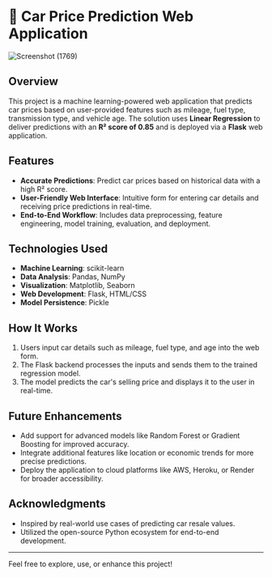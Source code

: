 # 🚗 Car Price Prediction Web Application  

![Screenshot (1769)](https://github.com/user-attachments/assets/2a6ade0a-d72b-4ad0-ac7b-156acae03ba3)


## Overview  
This project is a machine learning-powered web application that predicts car prices based on user-provided features such as mileage, fuel type, transmission type, and vehicle age. The solution uses **Linear Regression** to deliver predictions with an **R² score of 0.85** and is deployed via a **Flask** web application.  

## Features  
- **Accurate Predictions**: Predict car prices based on historical data with a high R² score.  
- **User-Friendly Web Interface**: Intuitive form for entering car details and receiving price predictions in real-time.  
- **End-to-End Workflow**: Includes data preprocessing, feature engineering, model training, evaluation, and deployment.  

## Technologies Used  
- **Machine Learning**: scikit-learn  
- **Data Analysis**: Pandas, NumPy  
- **Visualization**: Matplotlib, Seaborn  
- **Web Development**: Flask, HTML/CSS  
- **Model Persistence**: Pickle  

## How It Works  
1. Users input car details such as mileage, fuel type, and age into the web form.  
2. The Flask backend processes the inputs and sends them to the trained regression model.  
3. The model predicts the car's selling price and displays it to the user in real-time.  

## Future Enhancements  
- Add support for advanced models like Random Forest or Gradient Boosting for improved accuracy.  
- Integrate additional features like location or economic trends for more precise predictions.  
- Deploy the application to cloud platforms like AWS, Heroku, or Render for broader accessibility.  

## Acknowledgments  
- Inspired by real-world use cases of predicting car resale values.  
- Utilized the open-source Python ecosystem for end-to-end development.  

--- 

Feel free to explore, use, or enhance this project!
